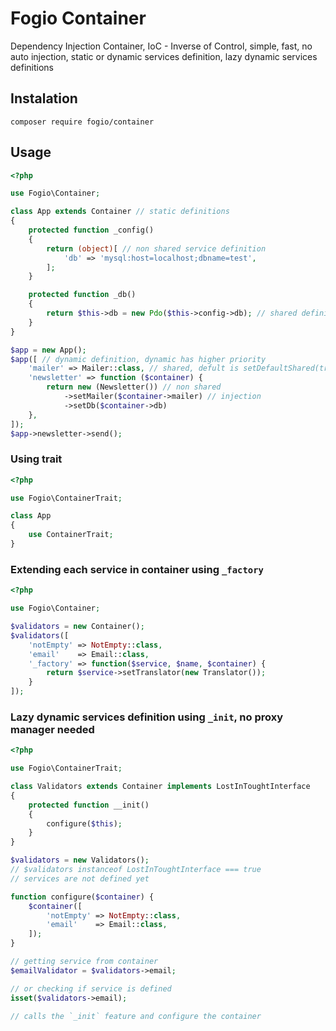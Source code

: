 Fogio Container
===============

Dependency Injection Container, IoC - Inverse of Control, simple, fast,
no auto injection, static or dynamic services definition, lazy dynamic services definitions


Instalation
-----------

```
composer require fogio/container
````

Usage
-----

```php
<?php

use Fogio\Container;

class App extends Container // static definitions
{
    protected function _config()
    {
        return (object)[ // non shared service definition
            'db' => 'mysql:host=localhost;dbname=test',
        ];
    }

    protected function _db()
    {
        return $this->db = new Pdo($this->config->db); // shared definition, injection
    }
}

$app = new App();
$app([ // dynamic definition, dynamic has higher priority
    'mailer' => Mailer::class, // shared, defult is setDefaultShared(true)
    'newsletter' => function ($container) { 
        return new (Newsletter()) // non shared 
            ->setMailer($container->mailer) // injection
            ->setDb($container->db)
    },
]);
$app->newsletter->send();
```

### Using trait

```php
<?php

use Fogio\ContainerTrait;

class App 
{
    use ContainerTrait;
}
```

### Extending each service in container using `_factory`


```php
<?php

use Fogio\Container;

$validators = new Container();
$validators([
    'notEmpty' => NotEmpty::class,
    'email'    => Email::class,
    '_factory' => function($service, $name, $container) {
        return $service->setTranslator(new Translator());
    }
]);

```
 
### Lazy dynamic services definition using `_init`, no proxy manager needed

```php
<?php

use Fogio\ContainerTrait;

class Validators extends Container implements LostInToughtInterface
{
    protected function __init()
    {
        configure($this);
    }
}

$validators = new Validators();
// $validators instanceof LostInToughtInterface === true
// services are not defined yet

function configure($container) {
    $container([
        'notEmpty' => NotEmpty::class,
        'email'    => Email::class,
    ]);
}

// getting service from container  
$emailValidator = $validators->email;

// or checking if service is defined
isset($validators->email);

// calls the `_init` feature and configure the container

```
